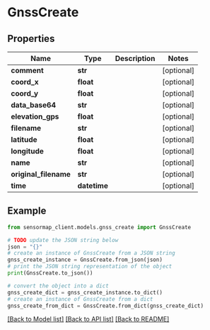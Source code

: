 # GnssCreate


## Properties

Name | Type | Description | Notes
------------ | ------------- | ------------- | -------------
**comment** | **str** |  | [optional] 
**coord_x** | **float** |  | [optional] 
**coord_y** | **float** |  | [optional] 
**data_base64** | **str** |  | [optional] 
**elevation_gps** | **float** |  | [optional] 
**filename** | **str** |  | [optional] 
**latitude** | **float** |  | [optional] 
**longitude** | **float** |  | [optional] 
**name** | **str** |  | [optional] 
**original_filename** | **str** |  | [optional] 
**time** | **datetime** |  | [optional] 

## Example

```python
from sensormap_client.models.gnss_create import GnssCreate

# TODO update the JSON string below
json = "{}"
# create an instance of GnssCreate from a JSON string
gnss_create_instance = GnssCreate.from_json(json)
# print the JSON string representation of the object
print(GnssCreate.to_json())

# convert the object into a dict
gnss_create_dict = gnss_create_instance.to_dict()
# create an instance of GnssCreate from a dict
gnss_create_from_dict = GnssCreate.from_dict(gnss_create_dict)
```
[[Back to Model list]](../README.md#documentation-for-models) [[Back to API list]](../README.md#documentation-for-api-endpoints) [[Back to README]](../README.md)


